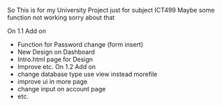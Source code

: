 So This is for my University Project just for subject ICT499 Maybe some function not working sorry about that

On 1.1 Add on
- Function for Password change (form insert)
- New Design on Dashboard
- Intro.html page for Design
- Improve etc.
On 1.2 Add on
- change database type use view instead morefile
- improve ui in more page
- change input on account page
- etc.
